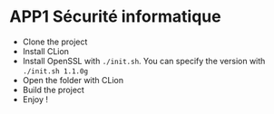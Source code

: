 # APP1 Sécurité informatique

- Clone the project
- Install CLion
- Install OpenSSL with `./init.sh`. You can specify the version with `./init.sh 1.1.0g`
- Open the folder with CLion
- Build the project
- Enjoy !
